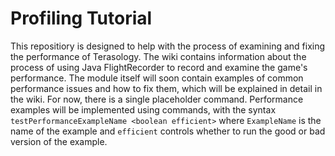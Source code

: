 # Profiling Tutorial

This repositiory is designed to help with the process of examining and fixing the performance of Terasology. The wiki contains information about the process of using Java FlightRecorder to record and examine the game's performance. The module itself will soon contain examples of common performance issues and how to fix them, which will be explained in detail in the wiki. For now, there is a single placeholder command. Performance examples will be implemented using commands, with the syntax `testPerformanceExampleName <boolean efficient>` where `ExampleName` is the name of the example and `efficient` controls whether to run the good or bad version of the example.
